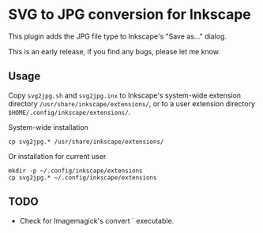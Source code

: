 SVG to JPG conversion for Inkscape
==================================

This plugin adds the JPG file type to Inkscape's "Save as..." dialog.

This is an early release, if you find any bugs, please let me know.

Usage
-----

Copy `svg2jpg.sh` and `svg2jpg.inx` to Inkscape's system-wide extension directory `/usr/share/inkscape/extensions/`, or to a user extension directory `$HOME/.config/inkscape/extensions/`.

System-wide installation

    cp svg2jpg.* /usr/share/inkscape/extensions/

Or installation for current user

    mkdir -p ~/.config/inkscape/extensions
    cp svg2jpg.* ~/.config/inkscape/extensions

TODO
----

- Check for Imagemagick's convert ` executable.
